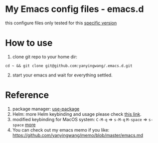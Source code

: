 # My Emacs config files - emacs.d

this configure files only tested for this [specific version](https://emacsformacosx.com/)

# How to use
1. clone git repo to your home dir:
~~~shell
cd ~ && git clone git@github.com:yanyingwang/.emacs.d.git
~~~

2. start your emacs and wait for everything settled.


# Reference
1. package manager: [use-package](https://github.com/jwiegley/use-package)
2. Helm: more Helm keybinding and usage please check [this link](http://tuhdo.github.io/helm-intro.html).
3. modified keybinding for MacOS system:
   `C-M-q` => `s-M-q`
   `M-space` => `s-space`
   [more](https://github.com/yanyingwang/.emacs.d/blob/master/init/self/self-keybinding.el)
 4. You can check out my emacs memo if you like: https://github.com/yanyingwang/memo/blob/master/emacs.md
